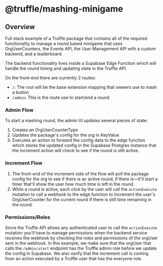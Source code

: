 # @truffle/mashing-minigame

## Overview
Full stack example of a Truffle package that contains all of the required functionality to manage a round based minigame
that uses OrgUserCounters, the Events API, the User Management API with a custom backend, and a leaderboard.

The backend functionality lives inside a Supabase Edge Function which will handle the round timing and updating state in the 
Truffle API.

On the front-end there are currently 2 routes:
* `/`: The root will be the base extension mapping that viewers use to mash a button
* `/admin`: This is the route use to start/end a round

### Admin Flow
To start a mashing round, the admin UI updates several pieces of state:
1. Creates an OrgUserCounterType
2. Updates the package's config for the org in KeyValue
3. Executes an action to forward the config data to the edge function which stores the updated
config in the Supabase Postgres instance that the increment action will check to see if the round is still
active.

### Increment Flow
1. The front-end of the increment side of the flow will poll the package config for the org to see if 
there is an active round, if there is—it'll start a timer that'll show the user how much time is left in the 
round.
2. While a round is active, each click by the user will call the `actionExecute` mutation to call a webhook
to the edge function to increment the user's OrgUserCounter for the current round if there is still time remaining in the round.

### Permissions/Roles
Since the Truffle API allows any authenticated user to call the `actionExecute` mutation you'll have to manage permissions when the backend service receives the webhook by checking the roles and permissions of the orgUser sent in the webhook. In this example, we make sure that the orgUser that calls the `/admin/start` endpoint has the Truffle admin role before we update the config in Supabase. We also verify that the increment call is coming from an action executed by a Truffle user that has the everyone role.